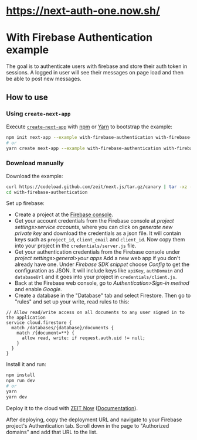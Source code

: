 # https://next-auth-one.now.sh/

# With Firebase Authentication example

The goal is to authenticate users with firebase and store their auth token in sessions. A logged in user will see their messages on page load and then be able to post new messages.

## How to use

### Using `create-next-app`

Execute [`create-next-app`](https://github.com/zeit/next.js/tree/canary/packages/create-next-app) with [npm](https://docs.npmjs.com/cli/init) or [Yarn](https://yarnpkg.com/lang/en/docs/cli/create/) to bootstrap the example:

```bash
npm init next-app --example with-firebase-authentication with-firebase-authentication-app
# or
yarn create next-app --example with-firebase-authentication with-firebase-authentication-app
```

### Download manually

Download the example:

```bash
curl https://codeload.github.com/zeit/next.js/tar.gz/canary | tar -xz --strip=2 next.js-canary/examples/with-firebase-authentication
cd with-firebase-authentication
```

Set up firebase:

- Create a project at the [Firebase console](https://console.firebase.google.com/).
- Get your account credentials from the Firebase console at _project settings>service accounts_, where you can click on _generate new private key_ and download the credentials as a json file. It will contain keys such as `project_id`, `client_email` and `client_id`. Now copy them into your project in the `credentials/server.js` file.
- Get your authentication credentials from the Firebase console under _project settings>general>your apps_ Add a new web app if you don't already have one. Under _Firebase SDK snippet_ choose _Config_ to get the configuration as JSON. It will include keys like `apiKey`, `authDomain` and `databaseUrl` and it goes into your project in `credentials/client.js`.
- Back at the Firebase web console, go to _Authentication>Sign-in method_ and enable _Google_.
- Create a database in the "Database" tab and select Firestore. Then go to "rules" and set up your write, read rules to this:

```
// Allow read/write access on all documents to any user signed in to the application
service cloud.firestore {
  match /databases/{database}/documents {
    match /{document=**} {
      allow read, write: if request.auth.uid != null;
    }
  }
}
```

Install it and run:

```bash
npm install
npm run dev
# or
yarn
yarn dev
```

Deploy it to the cloud with [ZEIT Now](https://zeit.co/import?filter=next.js&utm_source=github&utm_medium=readme&utm_campaign=next-example) ([Documentation](https://nextjs.org/docs/deployment)).

After deploying, copy the deployment URL and navigate to your Firebase project's Authentication tab. Scroll down in the page to "Authorized domains" and add that URL to the list.
